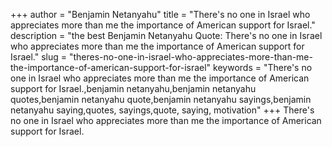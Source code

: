 +++
author = "Benjamin Netanyahu"
title = "There's no one in Israel who appreciates more than me the importance of American support for Israel."
description = "the best Benjamin Netanyahu Quote: There's no one in Israel who appreciates more than me the importance of American support for Israel."
slug = "theres-no-one-in-israel-who-appreciates-more-than-me-the-importance-of-american-support-for-israel"
keywords = "There's no one in Israel who appreciates more than me the importance of American support for Israel.,benjamin netanyahu,benjamin netanyahu quotes,benjamin netanyahu quote,benjamin netanyahu sayings,benjamin netanyahu saying,quotes, sayings,quote, saying, motivation"
+++
There's no one in Israel who appreciates more than me the importance of American support for Israel.
